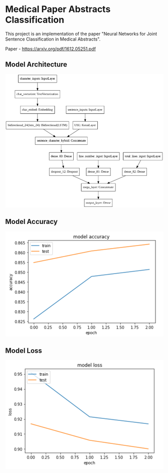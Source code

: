 # Medical Paper Abstracts Classification

This project is an implementation of the paper "Neural Networks for Joint Sentence Classification in Medical Abstracts".

Paper - https://arxiv.org/pdf/1612.05251.pdf


## Model Architecture
![](model_architecture.png)

## Model Accuracy
![](accuracy.png)

## Model Loss
![](loss.png)

